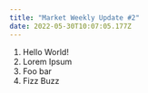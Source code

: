 ```yaml
---
title: "Market Weekly Update #2"
date: 2022-05-30T10:07:05.177Z
---
```

1. Hello World!
2. Lorem Ipsum
3. Foo bar
4. Fizz Buzz